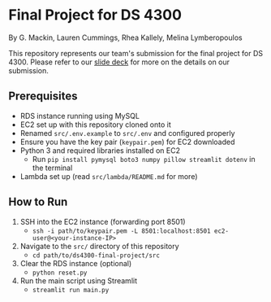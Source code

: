 # Final Project for DS 4300

By G. Mackin, Lauren Cummings, Rhea Kallely, Melina Lymberopoulos

This repository represents our team's submission for the final project for DS 4300. Please refer to our [slide deck](https://docs.google.com/presentation/d/1wYM0O5ZRoPSXxt2dlKo8H95-UUNLBpvNazrBzyEsS5U/edit?usp=sharing) for more on the details on our submission.

## Prerequisites

- RDS instance running using MySQL
- EC2 set up with this repository cloned onto it
- Renamed `src/.env.example` to `src/.env` and configured properly
- Ensure you have the key pair (`keypair.pem`) for EC2 downloaded
- Python 3 and required libraries installed on EC2
  - Run `pip install pymysql boto3 numpy pillow streamlit dotenv` in the terminal
- Lambda set up (read `src/lambda/README.md` for more)

## How to Run

1. SSH into the EC2 instance (forwarding port 8501)
    - `ssh -i path/to/keypair.pem -L 8501:localhost:8501 ec2-user@<your-instance-IP>`
2. Navigate to the `src/` directory of this repository
    - `cd path/to/ds4300-final-project/src`
3. Clear the RDS instance (optional)
    - `python reset.py`
4. Run the main script using Streamlit
    - `streamlit run main.py`